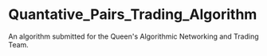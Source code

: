 # Quantative_Pairs_Trading_Algorithm
An algorithm submitted for the Queen's Algorithmic Networking and Trading Team. 
